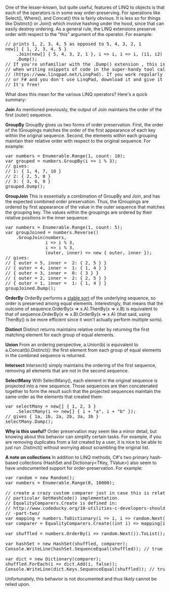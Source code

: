 One of the lesser-known, but quite useful, features of LINQ to objects is that each of the operators is in some way order-preserving. For operations like Select(), Where(), and Concat() this is fairly obvious. It is less so for things like Distinct() or Join() which involve hashing under the hood, since that can easily destroy ordering. As a general rule, the LINQ extensions preserve order with respect to the "this" argument of the operator. For example:

<pre>
// prints 1, 2, 3, 4, 5 as opposed to 5, 4, 3, 2, 1
new[] { 1, 2, 3, 4, 5 }
    .Join(new[] { 5, 4, 3, 2, 1 }, i => i, i => i, (i1, i2) => i1)
    .Dump();
// If you're unfamiliar with the .Dump() extension , this is available 
// when writing snippets of code in the super-handy tool called LinqPad
// (https://www.linqpad.net/LinqPad). If you work regularly with C#, VB,
// or F# and you don't use LinqPad, download it and give it a try. 
// It's free!
</pre>

What does this mean for the various LINQ operators? Here's a quick summary:

<strong>Join</strong>
As mentioned previously, the output of Join maintains the order of the first (outer) sequence.

<strong>GroupBy</strong>
GroupBy gives us two forms of order preservation. First, the order of the IGroupings matches the order of the first appearance of each key within the original sequence. Second, the elements within each grouping maintain their relative order with respect to the original sequence. For example:

<pre>
var numbers = Enumerable.Range(1, count: 10);
var grouped = numbers.GroupBy(i => i % 3);
// gives:
// 1: { 1, 4, 7, 10 }
// 2: { 2, 5, 8 }
// 3: { 3, 6, 9 }
grouped.Dump();
</pre>

<strong>GroupJoin</strong>
This is essentially a combination of GroupBy and Join, and has the expected combined order preservation. Thus, the IGroupings are ordered by first appearance of the value in the outer sequence that matches the grouping key. The values within the groupings are ordered by their relative positions in the inner sequence:

<pre>
var numbers = Enumerable.Range(1, count: 5);
var groupJoined = numbers.Reverse()
    .GroupJoin(numbers, 
               i => i % 3, 
               i => i % 3, 
               (outer, inner) => new { outer, inner });
// gives:
// { outer = 5, inner =  2: { 2, 5 } }
// { outer = 4, inner =  1: { 1, 4 } } 
// { outer = 3, inner =  0: { 3 } }
// { outer = 2, inner =  2: { 2, 5 } }
// { outer = 1, inner =  1: { 1, 4 } }
groupJoined.Dump();
</pre>

<strong>OrderBy</strong>
OrderBy performs a <a href="http://en.wikipedia.org/wiki/Category:Stable_sorts">stable sort</a> of the underlying sequence, so order is preserved among equal elements. Interestingly, that means that the outcome of sequence.OrderBy(x => x.A).ThenBy(x => x.B) is equivalent to that of sequence.OrderBy(x => x.B).OrderBy(x => x.A) (that said, using ThenBy() is be more efficient since it won't actually perform multiple sorts).

<strong>Distinct</strong>
Distinct returns maintains relative order by returning the first matching element for each group of equal elements.

<strong>Union</strong>
From an ordering perspective, a.Union(b) is equivalent to a.Concat(b).Distinct(): the first element from each group of equal elements in the combined sequence is returned.

<strong>Intersect</strong>
Intersect() simply maintains the ordering of the first sequence, removing all elements that are not in the second sequence.

<strong>SelectMany</strong>
With SelectMany(), each element in the original sequence is projected into a new sequence. Those sequences are then concatenated together to form the result such that the projected sequences maintain the same order as the elements that created them:

<pre>
var selectMany = new[] { 1, 2, 3 }
    .SelectMany(i => new[] { i + "a", i + "b" });
// gives { 1a, 1b, 2a, 2b, 3a, 3b }
selectMany.Dump();
</pre>

<strong>Why is this useful?</strong>
Order preservation may seem like a minor detail, but knowing about this behavior can simplify certain tasks. For example, if you are removing duplicates from a list created by a user, it is nice to be able to just run .Distinct() without worrying about scrambling the original list.

<strong>A note on collections</strong>
In addition to LINQ methods, C#'s two primary hash-based collections (HashSet<T> and Dictionary<TKey, TValue>) also seem to have undocumented support for order-preservation. For example:

<pre>
var random = new Random();
var numbers = Enumerable.Range(0, 10000);

// create a crazy custom comparer just in case this is related to a 
// particular GetHashCode() implementation.
// EqualityComparers.Create is defined in:
// http://www.codeducky.org/10-utilities-c-developers-should-know
// -part-two/
var mapping = numbers.ToDictionary(i => i, i => random.Next());
var comparer = EqualityComparers.Create((int i) => mapping[i]);

var shuffled = numbers.OrderBy(i => random.Next()).ToList();

var hashSet = new HashSet<int>(shuffled, comparer);
Console.WriteLine(hashSet.SequenceEqual(shuffled)); // true

var dict = new Dictionary<int, bool>(comparer);
shuffled.ForEach(i => dict.Add(i, false));
Console.WriteLine(dict.Keys.SequenceEqual(shuffled)); // true
</pre>

Unfortunately, this behavior is not documented and thus likely cannot be relied upon.
